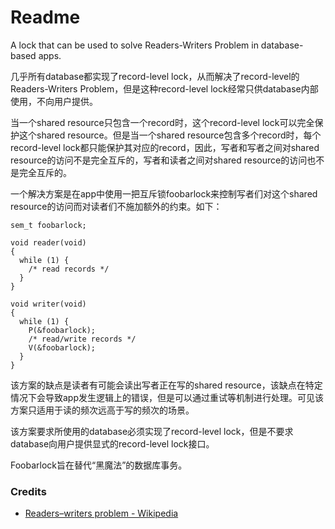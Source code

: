 # Readme
A lock that can be used to solve Readers-Writers Problem in database-based apps.

几乎所有database都实现了record-level lock，从而解决了record-level的Readers-Writers Problem，但是这种record-level lock经常只供database内部使用，不向用户提供。

当一个shared resource只包含一个record时，这个record-level lock可以完全保护这个shared resource。但是当一个shared resource包含多个record时，每个record-level lock都只能保护其对应的record，因此，写者和写者之间对shared resource的访问不是完全互斥的，写者和读者之间对shared resource的访问也不是完全互斥的。

一个解决方案是在app中使用一把互斥锁foobarlock来控制写者们对这个shared resource的访问而对读者们不施加额外的约束。如下：

```
sem_t foobarlock;

void reader(void)
{
  while (1) {
    /* read records */
  }
}

void writer(void)
{
  while (1) {
    P(&foobarlock);
    /* read/write records */
    V(&foobarlock);
  }
}
```

该方案的缺点是读者有可能会读出写者正在写的shared resource，该缺点在特定情况下会导致app发生逻辑上的错误，但是可以通过重试等机制进行处理。可见该方案只适用于读的频次远高于写的频次的场景。

该方案要求所使用的database必须实现了record-level lock，但是不要求database向用户提供显式的record-level lock接口。

Foobarlock旨在替代“黑魔法”的数据库事务。

### Credits
- [Readers–writers problem - Wikipedia](https://www.wikipedia.org/wiki/Readers-writers_problem)
